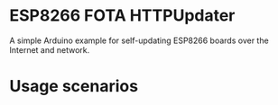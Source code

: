 # ESP8266 FOTA HTTPUpdater
A simple Arduino example for self-updating ESP8266 boards over the Internet and network.
# Usage scenarios
